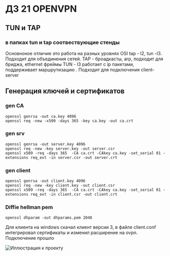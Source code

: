 
# ДЗ 21 OPENVPN
## TUN и TAP
### в папках tun и tap соотвествующие стенды

Основноное отличие это работа на разных уровнях OSI tap - l2, tun -l3. Подходит для объединения сетей.
TAP - броадкасты, arp, подходит для бриджа, ethernet фреймы
TUN - l3 работает c ip пакетами, поддерживает маршрутизацию . Подходит для подключения client- server 


## Генерация ключей и сертификатов
### gen CA
```
openssl genrsa -out ca.key 4096
openssl req -new -x509 -days 365 -key ca.key -out ca.crt
```
### gen srv 
```
openssl genrsa -out server.key 4096
openssl req -new -key server.key -out server.csr
openssl x509 -req -days 365  -CA ca.crt -CAkey ca.key -set_serial 01 -extensions req_ext -in server.csr -out server.crt
```
### gen client 
```
openssl genrsa -out client.key 4096
openssl req -new -key client.key -out client.csr
openssl x509 -req -days 365  -CA ca.crt -CAkey ca.key -set_serial 01 -extensions req_ext -in client.csr -out client.crt
```
### Diffie hellman pem
```
openssl dhparam -out dhparams.pem 2048
```
Для клиента на windows скачал клиент версии 3, в файле client.conf интегрировал сертификаты и изменил расширение на ovpn.
Подключение прошло

![Иллюстрация к проекту](https://github.com/asm1213/dz_otus/blob/main/DZ_21/ras/pic1.png)
